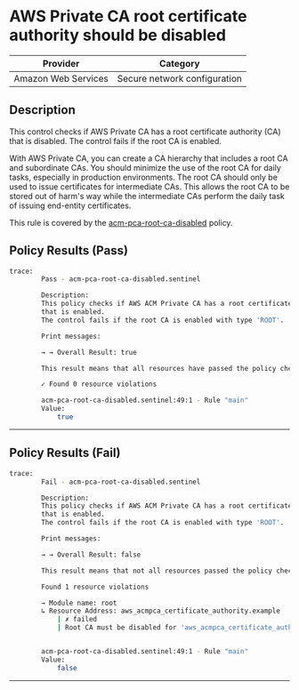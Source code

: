 # AWS Private CA root certificate authority should be disabled

| Provider            |             Category           |
| ------------------- |  ----------------------------  |
| Amazon Web Services |  Secure network configuration  |

## Description

This control checks if AWS Private CA has a root certificate authority (CA) that is disabled. The control fails if the root CA is enabled.

With AWS Private CA, you can create a CA hierarchy that includes a root CA and subordinate CAs. You should minimize the use of the root CA for daily tasks, especially in production environments. The root CA should only be used to issue certificates for intermediate CAs. This allows the root CA to be stored out of harm's way while the intermediate CAs perform the daily task of issuing end-entity certificates.

This rule is covered by the [acm-pca-root-ca-disabled](https://github.com/hashicorp/policy-library-NIST-Policy-Set-for-AWS-Terraform/blob/main/policies/acm/acm-pca-root-ca-disabled.sentinel) policy.

## Policy Results (Pass)

```bash
trace:
        Pass - acm-pca-root-ca-disabled.sentinel

        Description:
        This policy checks if AWS ACM Private CA has a root certificate authority (CA)
        that is enabled.
        The control fails if the root CA is enabled with type 'ROOT'.

        Print messages:

        → → Overall Result: true

        This result means that all resources have passed the policy check for the policy acm-private-ca-root-disabled.

        ✓ Found 0 resource violations

        acm-pca-root-ca-disabled.sentinel:49:1 - Rule "main"
        Value:
            true
```

---

## Policy Results (Fail)

```bash
trace:
        Fail - acm-pca-root-ca-disabled.sentinel

        Description:
        This policy checks if AWS ACM Private CA has a root certificate authority (CA)
        that is enabled.
        The control fails if the root CA is enabled with type 'ROOT'.

        Print messages:

        → → Overall Result: false

        This result means that not all resources passed the policy check and the protected behavior is not allowed for the policy acm-private-ca-root-disabled.

        Found 1 resource violations

        → Module name: root
        ↳ Resource Address: aws_acmpca_certificate_authority.example
            | ✗ failed
            | Root CA must be disabled for 'aws_acmpca_certificate_authority' resources. Enablement of root CA should be avoided in production. Refer to https://docs.aws.amazon.com/securityhub/latest/userguide/pca-controls.html#pca-1 for more details.


        acm-pca-root-ca-disabled.sentinel:49:1 - Rule "main"
        Value:
            false
```

---
